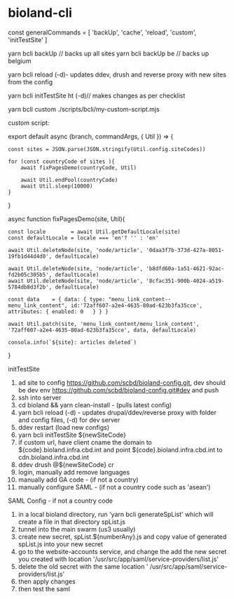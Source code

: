 # bioland-cli


const   generalCommands   = [ 'backUp', 'cache',  'reload',  'custom', 'initTestSite' ]

yarn bcli backUp // backs up all sites
yarn bcli backUp be // backs up belgium

yarn bcli reload  (-d)- updates ddev, drush and reverse proxy with new sites from the config

yarn bcli initTestSite ht (-d)// makes changes as per checklist 

yarn bcli custom ./scripts/bcli/my-custom-script.mjs


custom script:

export default async (branch, commandArgs, { Util }) => {

    const sites = JSON.parse(JSON.stringify(Util.config.siteCodes))

    for (const countryCode of sites ){
        await fixPagesDemo(countryCode, Util)

        await Util.endPool(countryCode)
        await Util.sleep(10000)
    }
}

async function fixPagesDemo(site, Util){

    const locale        = await Util.getDefaultLocale(site)
    const defaultLocale = locale === 'en'? '' : 'en'

    await Util.deleteNode(site, 'node/article', '0daa3f7b-373d-427a-8051-19fb1d44d4d0', defaultLocale)

    await Util.deleteNode(site, 'node/article', 'b8dfd60a-1a51-4621-92ac-fd2b05c305b5', defaultLocale)
    await Util.deleteNode(site, 'node/article', '8cfac351-900b-4024-a519-5784db8d3f2b', defaultLocale)

    const data    = { data: { type: "menu_link_content--menu_link_content", id:'72aff607-a2e4-4635-80ad-623b3fa35cce', attributes: { enabled: 0   } } }

    await Util.patch(site, 'menu_link_content/menu_link_content', '72aff607-a2e4-4635-80ad-623b3fa35cce', data, defaultLocale)

    consola.info(`${site}: articles deleted`)
}

initTestSite

1. ad site to config https://github.com/scbd/bioland-config.git, dev should be dev env https://github.com/scbd/bioland-config.git#dev and push
2. ssh into server
3. cd bioland && yarn clean-install - (pulls latest config)
4. yarn bcli reload (-d) - updates drupal/ddev/reverse proxy with folder and config files, (-d) for dev server
5. ddev restart (load new configs)
6. yarn bcli initTestSite ${newSiteCode}
7. if custom url, have client cname the domain  to ${code}.bioland.infra.cbd.int and  point ${code}.bioland.infra.cbd.int to cdn.bioland.infra.cbd.int
8. ddev drush @${newSiteCode} cr
9. login, manually add remove languages
10. manually add GA code - (if not a country)
11. manually configure SAML - (if not a country code such as 'asean')


SAML Config - if not a country code


1. in a local bioland directory, run 'yarn bcli generateSpList' which will create a file in that directory spList.js
2. tunnel into the main swarm (us3 usually)
3. create new secret, spList.${numberAny}.js and copy value of generated spList.js into your new secret
4. go to the website-accounts service, and change the add the new secret you created with location '/usr/src/app/saml/service-providers/list.js'
5. delete the old secret with the same location '	/usr/src/app/saml/service-providers/list.js'
6. then apply changes
7. then test the saml